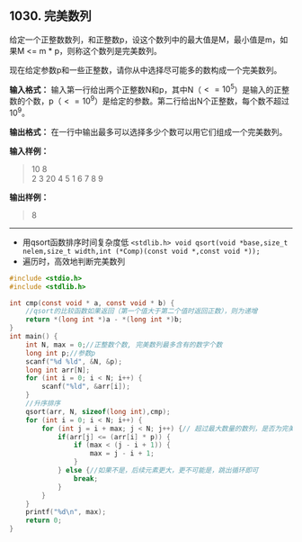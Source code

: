 ﻿## 1030. 完美数列
给定一个正整数数列，和正整数p，设这个数列中的最大值是M，最小值是m，如果M <= m \* p，则称这个数列是完美数列。

现在给定参数p和一些正整数，请你从中选择尽可能多的数构成一个完美数列。

**输入格式：**
输入第一行给出两个正整数N和p，其中N（$<= 10^5$）是输入的正整数的个数，p（$<= 10^9$）是给定的参数。第二行给出N个正整数，每个数不超过$10^9$。

**输出格式：**
在一行中输出最多可以选择多少个数可以用它们组成一个完美数列。

**输入样例：**
>10 8  
2 3 20 4 5 1 6 7 8 9  

**输出样例：**
>8  

---
- 用qsort函数排序时间复杂度低 
`<stdlib.h> void qsort(void *base,size_t nelem,size_t width,int (*Comp)(const void *,const void *));`
- 遍历时，高效地判断完美数列

```c
#include <stdio.h>
#include <stdlib.h>

int cmp(const void * a, const void * b) {
	//qsort的比较函数如果返回（第一个值大于第二个值时返回正数），则为递增 
	return *(long int *)a - *(long int *)b;
}
int main() {
	int N, max = 0;//正整数个数, 完美数列最多含有的数字个数 
	long int p;//参数p 
	scanf("%d %ld", &N, &p);
	long int arr[N];
	for (int i = 0; i < N; i++) {
		scanf("%ld", &arr[i]);
	} 
	//升序排序 
	qsort(arr, N, sizeof(long int),cmp);
	for (int i = 0; i < N; i++) {
		for (int j = i + max; j < N; j++) {// 超过最大数量的数列，是否为完美数列
			if(arr[j] <= (arr[i] * p)) {
				if (max < (j - i + 1)) {
					max = j - i + 1;
				}
			} else {//如果不是，后续元素更大，更不可能是，跳出循环即可
				break;
			}
		} 
	}
	printf("%d\n", max);
	return 0;
}
```